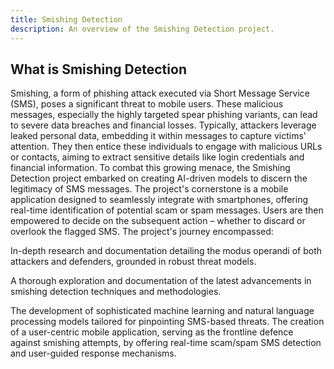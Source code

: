 ```yaml
---
title: Smishing Detection
description: An overview of the Smishing Detection project.
---
```


## What is Smishing Detection

Smishing, a form of phishing attack executed via Short Message Service (SMS), poses a significant threat to mobile users. These malicious messages, especially the highly targeted spear phishing variants, can lead to severe data breaches and financial losses. Typically, attackers leverage leaked personal data, embedding it within messages to capture victims' attention. They then entice these individuals to engage with malicious URLs or contacts, aiming to extract sensitive details like login credentials and financial information.
To combat this growing menace, the Smishing Detection project embarked on creating AI-driven models to discern the legitimacy of SMS messages. The project's cornerstone is a mobile application designed to seamlessly integrate with smartphones, offering real-time identification of potential scam or spam messages. Users are then empowered to decide on the subsequent action – whether to discard or overlook the flagged SMS. The project's journey encompassed:

In-depth research and documentation detailing the modus operandi of both attackers and defenders, grounded in robust threat models.

A thorough exploration and documentation of the latest advancements in smishing detection techniques and methodologies.

The development of sophisticated machine learning and natural language processing models tailored for pinpointing SMS-based threats.
The creation of a user-centric mobile application, serving as the frontline defence against smishing attempts, by offering real-time scam/spam SMS detection and user-guided response mechanisms.
